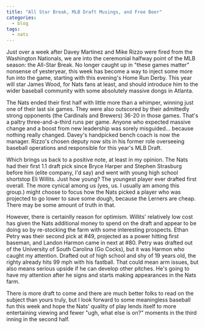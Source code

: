 ```yaml
---
title: "All Star Break, MLB Draft Musings, and Free Beer"
categories:
  - blog
tags:
  - nats
---
```

Just over a week after Davey Martinez and Mike Rizzo were fired from the Washington Nationals, we are into the ceremonial halfway point of the MLB season: the All-Star Break. No longer caught up in "these games matter" nonsense of yesteryear, this week has become a way to inject some more fun into the game, starting with this evening's Home Run Derby. This year will star James Wood, for Nats fans at least, and should introduce him to the wider baseball community with some absolutely massive dongs in Atlanta.

The Nats ended their first half with little more than a whimper, winning just one of their last six games. They were also outscored by their admittedly strong opponents (the Cardinals and Brewers) 36-20 in those games. That's a paltry three-and-a-third runs per game. Anyone who expected massive change and a boost from new leadership was sorely misguided... because nothing really changed. Davey's handpicked bench coach is now the manager. Rizzo's chosen deputy now sits in his former role overseeing baseball operations and responsible for this year's MLB Draft.

Which brings us back to a positive note, at least in my opinion. The Nats had their first 1.1 draft pick since Bryce Harper and Stephen Strasburg before him (elite company, I'd say) and went with young high school shortstop Eli Willits. Just how young? The youngest player ever drafted first overall. The more cynical among us (yes, us. I usually am among this group.) might choose to focus how the Nats picked a player who was projected to go lower to save some dough, because the Lerners are cheap. There may be some amount of truth in that. 

However, there is certainlly reason for optimism. Willits' relatively low cost has given the Nats additional money to spend on the draft and appear to be doing so by re-stocking the farm with some interesting prospects. Ethan Petry was their second pick at #49, projected as a power hitting first baseman, and Landon Harmon came in next at #80. Petry was drafted out of the University of South Carolina (Go Cocks), but it was Harmon who caught my attention. Drafted out of high school and shy of 19 years old, the righty already hits 99 mph with his fastball. That could mean arm issues, but also means serious upside if he can develop other pitches. He's going to have my attention after he signs and starts making appearances in the Nats farm.

There is more draft to come and there are much better folks to read on the subject than yours truly, but I look forward to some meaningless baseball fun this week and hope the Nats' quality of play lends itself to more entertaining viewing and fewer "ugh, what else is on?" moments in the third inning in the second half.